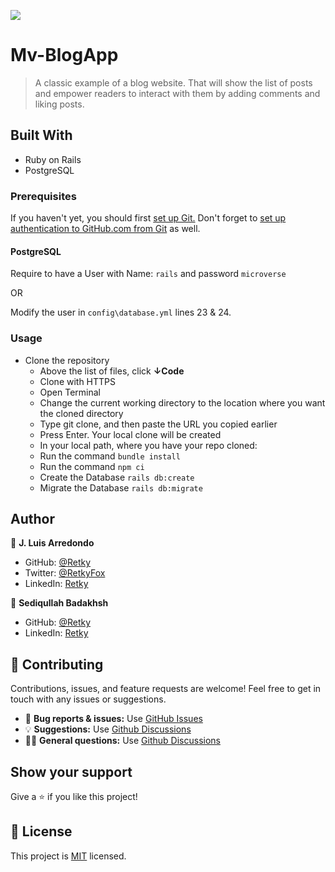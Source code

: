 ![](https://img.shields.io/badge/Microverse-blueviolet)

# Mv-BlogApp

> A classic example of a blog website.
> That will show the list of posts and empower readers to interact with them by adding comments and liking posts.

## Built With

- Ruby on Rails
- PostgreSQL

### Prerequisites

If you haven't yet, you should first [set up Git.](https://docs.github.com/en/get-started/quickstart/set-up-git) Don't forget to [set up authentication to GitHub.com from Git](https://docs.github.com/en/get-started/quickstart/set-up-git#next-steps-authenticating-with-github-from-git) as well.

#### PostgreSQL

Require to have a User with Name: `rails` and password `microverse`

OR

Modify the user in `config\database.yml` lines 23 & 24.

### Usage

- Clone the repository
  - Above the list of files, click **↓Code**
  - Clone with HTTPS
  - Open Terminal
  - Change the current working directory to the location where you want the cloned directory
  - Type git clone, and then paste the URL you copied earlier
  - Press Enter. Your local clone will be created
  - In your local path, where you have your repo cloned:
  - Run the command `bundle install`
  - Run the command `npm ci`
  - Create the Database `rails db:create`
  - Migrate the Database `rails db:migrate`

## Author

👤 **J. Luis Arredondo**

- GitHub: [@Retky](https://github.com/Retky "J. Luis Arredondo GitHub")
- Twitter: [@RetkyFox](https://twitter.com/retkyFox "J. Luis Arredondo Twitter")
- LinkedIn: [Retky](https://www.linkedin.com/in/Retky "J. Luis Arredondo LinkedIn")

👤 **Sediqullah Badakhsh**

- GitHub: [@Retky](https://github.com/sediqullahbadakhsh "J. Luis Arredondo GitHub")
- LinkedIn: [Retky](https://www.linkedin.com/in/sediq "J. Luis Arredondo LinkedIn")

## 🤝 Contributing

Contributions, issues, and feature requests are welcome!
Feel free to get in touch with any issues or suggestions.

- 🐛 **Bug reports & issues:** Use [GitHub Issues](https://github.com/Retky/Mv-BlogApp/issues "Bugs & Issues")
- 💡 **Suggestions:** Use [Github Discussions](https://github.com/Retky/Mv-BlogApp/discussions "Suggestions")
- 🙋‍♀️ **General questions:** Use [Github Discussions](https://github.com/Retky/Mv-BlogApp/discussions "General Questions")

## Show your support

Give a ⭐️ if you like this project!

## 📝 License

This project is [MIT](./LICENSE) licensed.
